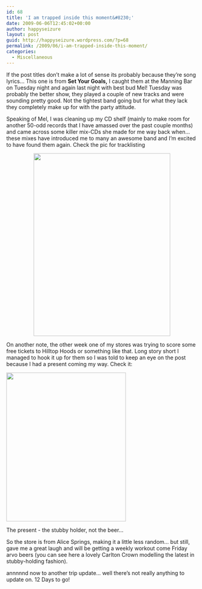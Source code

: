 ```yaml
---
id: 68
title: 'I am trapped inside this moment&#8230;'
date: 2009-06-06T12:45:02+00:00
author: happyseizure
layout: post
guid: http://happyseizure.wordpress.com/?p=68
permalink: /2009/06/i-am-trapped-inside-this-moment/
categories:
  - Miscellaneous
---
```

If the post titles don&#8217;t make a lot of sense its probably because they&#8217;re song lyrics&#8230; This one is from **Set Your Goals,** I caught them at the Manning Bar on Tuesday night and again last night with best bud Mel! Tuesday was probably the better show, they played a couple of new tracks and were sounding pretty good. Not the tightest band going but for what they lack they completely make up for with the party attitude.

Speaking of Mel, I was cleaning up my CD shelf (mainly to make room for another 50-odd records that I have amassed over the past couple months) and came across some killer mix-CDs she made for me way back when&#8230; these mixes have introduced me to many an awesome band and I&#8217;m excited to have found them again. Check the pic for tracklisting

<p style="text-align:center;">
  <a href="http://img.photobucket.com/albums/v236/mikezero/IMG_0071.jpg"><img class="aligncenter" title="Mels famous mix CDs" src="http://img.photobucket.com/albums/v236/mikezero/IMG_0071.jpg" alt="" width="360" height="480" /></a>
</p>

On another note, the other week one of my stores was trying to score some free tickets to Hilltop Hoods or something like that. Long story short I managed to hook it up for them so I was told to keep an eye on the post because I had a present coming my way. Check it:

<div style="width: 325px" class="wp-caption aligncenter">
  <a href="http://img.photobucket.com/albums/v236/mikezero/IMG_0068-1.jpg"><img title="Alice Springs stubby holder" src="http://img.photobucket.com/albums/v236/mikezero/IMG_0068-1.jpg" alt="" width="315" height="391" /></a>
  
  <p class="wp-caption-text">
    The present - the stubby holder, not the beer...
  </p>
</div>

So the store is from Alice Springs, making it a little less random&#8230; but still, gave me a great laugh and will be getting a weekly workout come Friday arvo beers (you can see here a lovely Carlton Crown modelling the latest in stubby-holding fashion).

annnnnd now to another trip update&#8230; well there&#8217;s not really anything to update on. 12 Days to go!